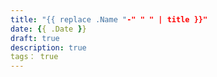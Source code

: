 ```yaml
---
title: "{{ replace .Name "-" " " | title }}"
date: {{ .Date }}
draft: true
description: true
tags： true
---
```


